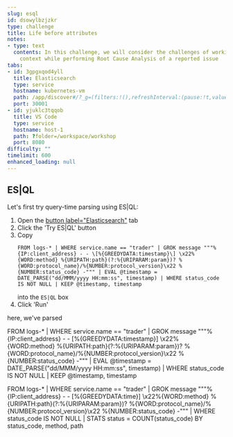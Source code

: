 ```yaml
---
slug: esql
id: dsowylbzjzkr
type: challenge
title: Life before attributes
notes:
- type: text
  contents: In this challenge, we will consider the challenges of working with limited
    context while performing Root Cause Analysis of a reported issue
tabs:
- id: 3gpgxqod4yll
  title: Elasticsearch
  type: service
  hostname: kubernetes-vm
  path: /app/discover#/?_g=(filters:!(),refreshInterval:(pause:!t,value:60000),time:(from:now-15m,to:now))&_a=(columns:!(),dataSource:(dataViewId:'logs-*',type:dataView),filters:!(),hideChart:!f,interval:auto,query:(language:kuery,query:''),sort:!(!('@timestamp',desc)))
  port: 30001
- id: yjuklc3tqqob
  title: VS Code
  type: service
  hostname: host-1
  path: ?folder=/workspace/workshop
  port: 8080
difficulty: ""
timelimit: 600
enhanced_loading: null
---
```


## ES|QL

Let's first try query-time parsing using ES|QL:

1. Open the [button label="Elasticsearch"](tab-1) tab
2. Click the 'Try ES|QL' button
3. Copy
    ```esql
    FROM logs-* | WHERE service.name == "trader" | GROK message """%{IP:client_address} - - \[%{GREEDYDATA:timestamp}\] \x22%{WORD:method} %{URIPATH:path}(?:%{URIPARAM:param})? %{WORD:protocol_name}/%{NUMBER:protocol_version}\x22 %{NUMBER:status_code} -""" | EVAL @timestamp = DATE_PARSE("dd/MMM/yyyy HH:mm:ss", timestamp) | WHERE status_code IS NOT NULL | KEEP @timestamp, timestamp
    ```
    into the `ES|QL` box
4. Click 'Run'

here, we've parsed

FROM logs-* | WHERE service.name == "trader" | GROK message """%{IP:client_address} - - \[%{GREEDYDATA:timestamp}\] \x22%{WORD:method} %{URIPATH:path}(?:%{URIPARAM:param})? %{WORD:protocol_name}/%{NUMBER:protocol_version}\x22 %{NUMBER:status_code} -""" | EVAL @timestamp = DATE_PARSE("dd/MMM/yyyy HH:mm:ss", timestamp) | WHERE status_code IS NOT NULL | KEEP @timestamp, timestamp

FROM logs-* | WHERE service.name == "trader" | GROK message """%{IP:client_address} - - \[%{GREEDYDATA:time}\] \x22%{WORD:method} %{URIPATH:path}(?:%{URIPARAM:param})? %{WORD:protocol_name}/%{NUMBER:protocol_version}\x22 %{NUMBER:status_code} -""" | WHERE status_code IS NOT NULL | STATS status = COUNT(status_code) BY status_code, method, path

